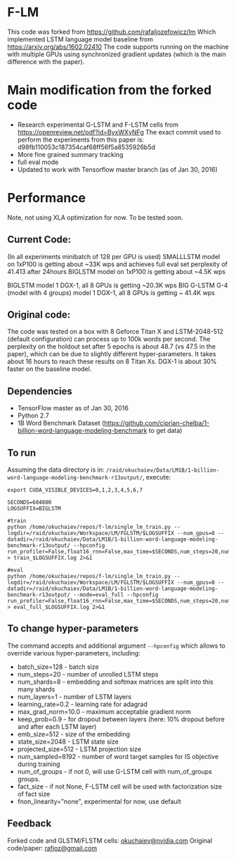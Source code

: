 # F-LM

This code was forked from https://github.com/rafaljozefowicz/lm 
Which implemented LSTM language model baseline from https://arxiv.org/abs/1602.02410
The code supports running on the machine with multiple GPUs using synchronized gradient updates (which is the main difference with the paper).

# Main modification from the forked code

* Research experimental G-LSTM and F-LSTM cells from https://openreview.net/pdf?id=ByxWXyNFg The exact commit used to perform the experiments from this paper is: d98fb110053c187354caf68ff56f5a8535926b5d
* More fine grained summary tracking 
* full eval mode
* Updated to work with Tensorflow master branch (as of Jan 30, 2016)


# Performance
Note, not using XLA optimization for now. To be tested soon.
## Current Code:
(In all experiments minibatch of 128 per GPU is used)
SMALLLSTM model on 1xP100 is getting about ~33K wps and achieves full eval set perplexity of 41.413 after 24hours
BIGLSTM model on 1xP100 is getting about ~4.5K wps

BIGLSTM model 1 DGX-1, all 8 GPUs is getting ~20.3K wps 
BIG G-LSTM G-4 (model with 4 groups) model 1 DGX-1, all 8 GPUs is getting ~ 41.4K wps

## Original code:
The code was tested on a box with 8 Geforce Titan X and LSTM-2048-512 (default configuration) can process up to 100k words per second.
The perplexity on the holdout set after 5 epochs is about 48.7 (vs 47.5 in the paper), which can be due to slightly different hyper-parameters.
It takes about 16 hours to reach these results on 8 Titan Xs. DGX-1 is about 30% faster on the baseline model.


## Dependencies
* TensorFlow master as of Jan 30, 2016
* Python 2.7
* 1B Word Benchmark Dataset (https://github.com/ciprian-chelba/1-billion-word-language-modeling-benchmark to get data)

## To run
Assuming the data directory is in: `/raid/okuchaiev/Data/LM1B/1-billion-word-language-modeling-benchmark-r13output/`, execute:

```
export CUDA_VISIBLE_DEVICES=0,1,2,3,4,5,6,7

SECONDS=604800
LOGSUFFIX=BIGLSTM

#train
python /home/okuchaiev/repos/f-lm/single_lm_train.py --logdir=/raid/okuchaiev/Workspace/LM/FGLSTM/$LOGSUFFIX --num_gpus=8 --datadir=/raid/okuchaiev/Data/LM1B/1-billion-word-language-modeling-benchmark-r13output/ --hpconfig run_profiler=False,float16_rnn=False,max_time=$SECONDS,num_steps=20,num_shards=8,num_layers=2,learning_rate=0.2,max_grad_norm=1,keep_prob=0.9,emb_size=1024,projected_size=1024,state_size=8192,num_sampled=8192,batch_size=128  > train_$LOGSUFFIX.log 2>&1

#eval
python /home/okuchaiev/repos/f-lm/single_lm_train.py --logdir=/raid/okuchaiev/Workspace/LM/FGLSTM/$LOGSUFFIX --num_gpus=8 --datadir=/raid/okuchaiev/Data/LM1B/1-billion-word-language-modeling-benchmark-r13output/ --mode=eval_full --hpconfig run_profiler=False,float16_rnn=False,max_time=$SECONDS,num_steps=20,num_shards=8,num_layers=2,learning_rate=0.2,max_grad_norm=1,keep_prob=0.9,emb_size=1024,projected_size=1024,state_size=8192,num_sampled=8192,batch_size=16 > eval_full_$LOGSUFFIX.log 2>&1
```

## To change hyper-parameters

The command accepts and additional argument `--hpconfig` which allows to override various hyper-parameters, including:
* batch_size=128 - batch size
* num_steps=20 - number of unrolled LSTM steps
* num_shards=8 -  embedding and softmax matrices are split into this many shards
* num_layers=1 - number of LSTM layers
* learning_rate=0.2 - learning rate for adagrad
* max_grad_norm=10.0 - maximum acceptable gradient norm 
* keep_prob=0.9 - for dropout between layers (here: 10% dropout before and after each LSTM layer)
* emb_size=512 - size of the embedding
* state_size=2048 - LSTM state size
* projected_size=512 - LSTM projection size 
* num_sampled=8192 - number of word target samples for IS objective during training
* num_of_groups - if not 0, will use G-LSTM cell with num_of_groups groups. 
* fact_size - if not None, F-LSTM cell will be used with factorization size of fact size
* fnon_linearity="none", experimental for now, use default


## Feedback
Forked code and GLSTM/FLSTM cells: okuchaiev@nvidia.com
Original code/paper: rafjoz@gmail.com
